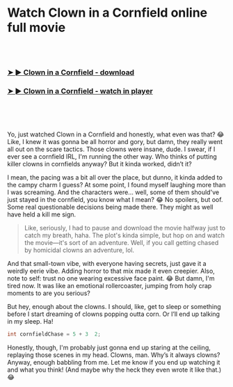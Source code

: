 <h1>Watch Clown in a Cornfield online full movie</h1>


<br><br>

<h3><a href="https://Kyles-stalinurmar1975.github.io/mtyfgijwvx/">➤ ► Clown in a Cornfield - download</a></h3> 
<h3><a href="https://Kyles-stalinurmar1975.github.io/mtyfgijwvx/">➤ ► Clown in a Cornfield - watch in player</a></h3>


<br><br><br>


Yo, just watched Clown in a Cornfield and honestly, what even was that? 😂 Like, I knew it was gonna be all horror and gory, but damn, they really went all out on the scare tactics. Those clowns were insane, dude. I swear, if I ever see a cornfield IRL, I'm running the other way. Who thinks of putting killer clowns in cornfields anyway? But it kinda worked, didn’t it?

I mean, the pacing was a bit all over the place, but dunno, it kinda added to the campy charm I guess? At some point, I found myself laughing more than I was screaming. And the characters were... well, some of them should've just stayed in the cornfield, you know what I mean? 😂 No spoilers, but oof. Some real questionable decisions being made there. They might as well have held a kill me sign.

> Like, seriously, I had to pause and download the movie halfway just to catch my breath, haha. The plot's kinda simple, but hop on and watch the movie—it's sort of an adventure. Well, if you call getting chased by homicidal clowns an adventure, lol.

And that small-town vibe, with everyone having secrets, just gave it a weirdly eerie vibe. Adding horror to that mix made it even creepier. Also, note to self: trust no one wearing excessive face paint. 😂 But damn, I'm tired now. It was like an emotional rollercoaster, jumping from holy crap moments to are you serious?

But hey, enough about the clowns. I should, like, get to sleep or something before I start dreaming of clowns popping outta corn. Or I’ll end up talking in my sleep. Ha!

```csharp
int cornfieldChase = 5 + 3  2;
```

Honestly, though, I'm probably just gonna end up staring at the ceiling, replaying those scenes in my head. Clowns, man. Why’s it always clowns? Anyway, enough babbling from me. Let me know if you end up watching it and what you think! (And maybe why the heck they even wrote it like that.) 😂

